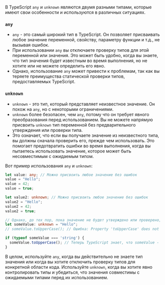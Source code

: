В TypeScript `any` и `unknown` являются двумя разными типами, которые имеют свои особенности и используются в различных ситуациях.

### `any`

   - `any` - это самый широкий тип в TypeScript. Он позволяет присваивать любое значение переменной, свойству, параметру функции и т.д., не вызывая ошибок.
   - При использовании `any` вы отключаете проверку типов для этой переменной или значения. Это может быть удобно, когда вы знаете, что тип значения будет известным во время выполнения, но не хотите или не можете определить его явно.
   - Однако, использование `any` может привести к проблемам, так как вы теряете преимущества статической проверки типов, предоставляемых TypeScript.

### `unknown`

   - `unknown` - это тип, который представляет неизвестное значение. Он похож на `any`, но с некоторыми ограничениями.
   - `unknown` более безопасен, чем `any`, потому что он требует явного преобразования перед использованием. Вы не можете напрямую присвоить `unknown` тип переменной без предварительного утверждения или проверки типа.
   - Это означает, что если вы получаете значение из неизвестного типа, вы должны сначала проверить его, прежде чем использовать. Это помогает предотвратить ошибки во время выполнения, когда вы пытаетесь использовать значение, которое может быть несовместимым с ожидаемым типом.

Вот пример использования `any` и `unknown`:

```typescript
let value: any; // Можно присвоить любое значение без ошибок
value = "Hello";
value = 42;
value = true;

let value2: unknown; // Можно присвоить любое значение без ошибок
value2 = "Hello";
value2 = 42;
value2 = true;

// Однако, до тех пор, пока значение не будет утверждено или проверено, вы не можете использовать его
let someValue: unknown = "Hello";
// someValue.toUpperCase(); // Ошибка: Property 'toUpperCase' does not exist on type 'unknown'.

if (typeof someValue === 'string') {
  someValue.toUpperCase(); // Теперь TypeScript знает, что someValue - это строка
}
```

В целом, используйте `any`, когда вы действительно не знаете тип значения или когда вы хотите отключить проверку типов для конкретной области кода. Используйте `unknown`, когда вы хотите явно контролировать типы и убедиться, что значения совместимы с ожидаемыми типами перед их использованием.